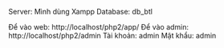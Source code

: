 Server: Mình dùng Xampp
Database: db_btl

Để vào web: http://localhost/php2/app/
Để vào admin: http://localhost/php2/admin
Tài khoản: admin
Mật khẩu: admin
